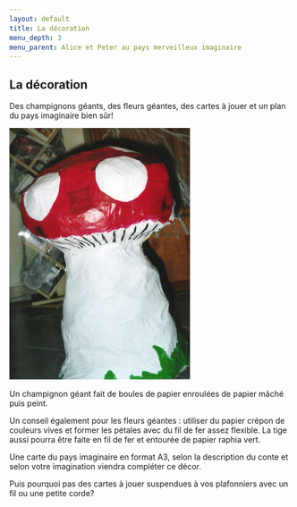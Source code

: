 ```yaml
---
layout: default
title: La décoration
menu_depth: 3
menu_parent: Alice et Peter au pays merveilleux imaginaire
---
```


## La décoration

Des champignons géants, des fleurs géantes, des cartes à jouer et un plan du pays imaginaire bien sûr!

![champignon](/assets/images/pages/champigeant.png)


Un champignon géant fait de boules de papier enroulées de papier mâché puis peint.

Un conseil également pour les fleurs géantes : utiliser du papier crépon de couleurs vives et former les pétales avec du fil de fer assez flexible. La tige aussi pourra être faite en fil de fer et entourée de papier raphia vert.

Une carte du pays imaginaire en format A3, selon la description du conte et selon votre imagination viendra compléter ce décor.

Puis pourquoi pas des cartes à jouer suspendues à vos plafonniers avec un fil ou une petite corde?